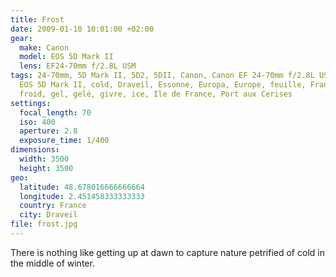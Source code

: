 ```yaml
---
title: Frost
date: 2009-01-10 10:01:00 +02:00
gear:
  make: Canon
  model: EOS 5D Mark II
  lens: EF24-70mm f/2.8L USM
tags: 24-70mm, 5D Mark II, 5D2, 5DII, Canon, Canon EF 24-70mm f/2.8L USM, Canon
  EOS 5D Mark II, cold, Draveil, Essonne, Europa, Europe, feuille, France,
  froid, gel, gelé, givre, ice, Ile de France, Port aux Cerises
settings:
  focal_length: 70
  iso: 400
  aperture: 2.8
  exposure_time: 1/400
dimensions:
  width: 3500
  height: 3500
geo:
  latitude: 48.678016666666664
  longitude: 2.451458333333333
  country: France
  city: Draveil
file: frost.jpg
---
```


There is nothing like getting up at dawn to capture nature petrified of cold in the middle of winter.
